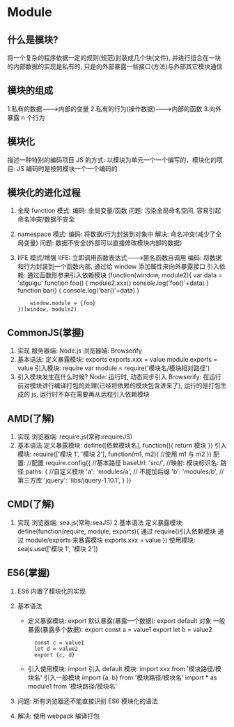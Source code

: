 # Module

## 什么是模块?

将一个复杂的程序依据一定的规则(规范)封装成几个块(文件), 并进行组合在一块的内部数据的实现是私有的, 只是向外部暴露一些接口(方法)与外部其它模块通信

## 模块的组成

1.私有的数据--->内部的变量 2.私有的行为(操作数据)--->内部的函数 3.向外暴露 n 个行为

## 模块化

描述一种特别的编码项目 JS 的方式: 以模块为单元一个一个编写的，模块化的项目: JS 编码时是按照模块一个一个编码的

## 模块化的进化过程

1.  全局 function 模式:
    编码: 全局变量/函数
    问题: 污染全局命名空间, 容易引起命名冲突/数据不安全
2.  namespace 模式:
    编码: 将数据/行为封装到对象中
    解决: 命名冲突(减少了全局变量)
    问题: 数据不安全(外部可以直接修改模块内部的数据)
3.  IIFE 模式/增强
    IIFE: 立即调用函数表达式--->匿名函数自调用
    编码: 将数据和行为封装到一个函数内部, 通过给 window 添加属性来向外暴露接口
    引入依赖: 通过函数形参来引入依赖模块
    (function(window, module2){
    var data = 'atguigu'
    function foo() {
    module2.xxx()
    console.log('foo()'+data)
    }
    function bar() {
    console.log('bar()'+data)
    }

            window.module = {foo}
        })(window, module2)

## CommonJS(掌握)

1.  实现
    服务器端: Node.js
    浏览器端: Browserify
2.  基本语法:
    定义暴露模块: exports
    exports.xxx = value
    module.exports = value
    引入模块: require
    var module = require('模块名/模块相对路径')
3.  引入模块发生在什么时候?
    Node: 运行时, 动态同步引入
    Browserify: 在运行前对模块进行编译打包的处理(已经将依赖的模块包含进来了),
    运行的是打包生成的 js, 运行时不存在需要再从远程引入依赖模块

## AMD(了解)

1.  实现
    浏览器端: require.js(常称:requireJS)
2.  基本语法
    定义暴露模块:
    define([依赖模块名], function(){
    return 模块
    })
    引入模块:
    require(['模块 1', '模块 2'], function(m1, m2){
    //使用 m1 与 m2
    })
    配置:
    //配置
    require.config({
    //基本路径
    baseUrl: 'src/',
    //映射: 模块标识名: 路径
    paths: {
    //自定义模块
    'a': 'modules/a', // 不能加后缀
    'b': 'modules/b',
    //第三方库
    'jquery': 'libs/jquery-1.10.1',
    }
    })

## CMD(了解)

1.  实现
    浏览器端: sea.js(常称:seaJS) 2.基本语法
    定义暴露模块:
    define(function(require, module, exports){
    通过 require()引入依赖模块
    通过 module/exports 来暴露模块
    exports.xxx = value
    })
    使用模块:
    seajs.use(['模块 1', '模块 2'])

## ES6(掌握)

1.  ES6 内置了模块化的实现
2.  基本语法

    -   定义暴露模块: export
        默认暴露(暴露一个数据):
        export default 对象
        一般暴露(暴露多个数据):
        export const a = value1
        export let b = value2

              const c = value1
              let d = value2
              export {c, d}

    -   引入使用模块: import
        引入 default 模块:
        import xxx from '模块路径/模块名'
        引入一般模块
        import {a, b} from '模块路径/模块名'
        import \* as module1 from '模块路径/模块名'

3.  问题:
    所有浏览器还不能直接识别 ES6 模块化的语法
4.  解决:
    使用 webpack 编译打包
